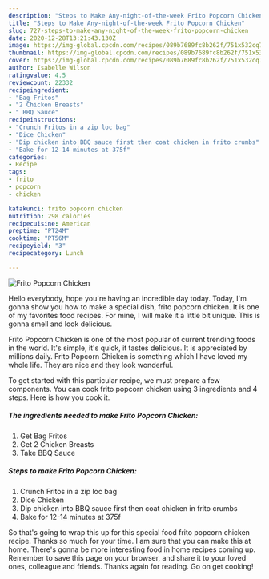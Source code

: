 ```yaml
---
description: "Steps to Make Any-night-of-the-week Frito Popcorn Chicken"
title: "Steps to Make Any-night-of-the-week Frito Popcorn Chicken"
slug: 727-steps-to-make-any-night-of-the-week-frito-popcorn-chicken
date: 2020-12-28T13:21:43.130Z
image: https://img-global.cpcdn.com/recipes/089b7689fc8b262f/751x532cq70/frito-popcorn-chicken-recipe-main-photo.jpg
thumbnail: https://img-global.cpcdn.com/recipes/089b7689fc8b262f/751x532cq70/frito-popcorn-chicken-recipe-main-photo.jpg
cover: https://img-global.cpcdn.com/recipes/089b7689fc8b262f/751x532cq70/frito-popcorn-chicken-recipe-main-photo.jpg
author: Isabelle Wilson
ratingvalue: 4.5
reviewcount: 22332
recipeingredient:
- "Bag Fritos"
- "2 Chicken Breasts"
- " BBQ Sauce"
recipeinstructions:
- "Crunch Fritos in a zip loc bag"
- "Dice Chicken"
- "Dip chicken into BBQ sauce first then coat chicken in frito crumbs"
- "Bake for 12-14 minutes at 375f"
categories:
- Recipe
tags:
- frito
- popcorn
- chicken

katakunci: frito popcorn chicken 
nutrition: 298 calories
recipecuisine: American
preptime: "PT24M"
cooktime: "PT56M"
recipeyield: "3"
recipecategory: Lunch

---
```



![Frito Popcorn Chicken](https://img-global.cpcdn.com/recipes/089b7689fc8b262f/751x532cq70/frito-popcorn-chicken-recipe-main-photo.jpg)

Hello everybody, hope you're having an incredible day today. Today, I'm gonna show you how to make a special dish, frito popcorn chicken. It is one of my favorites food recipes. For mine, I will make it a little bit unique. This is gonna smell and look delicious.



Frito Popcorn Chicken is one of the most popular of current trending foods in the world. It's simple, it's quick, it tastes delicious. It is appreciated by millions daily. Frito Popcorn Chicken is something which I have loved my whole life. They are nice and they look wonderful.


To get started with this particular recipe, we must prepare a few components. You can cook frito popcorn chicken using 3 ingredients and 4 steps. Here is how you cook it.

<!--inarticleads1-->

##### The ingredients needed to make Frito Popcorn Chicken:

1. Get Bag Fritos
1. Get 2 Chicken Breasts
1. Take  BBQ Sauce




<!--inarticleads2-->

##### Steps to make Frito Popcorn Chicken:

1. Crunch Fritos in a zip loc bag
1. Dice Chicken
1. Dip chicken into BBQ sauce first then coat chicken in frito crumbs
1. Bake for 12-14 minutes at 375f




So that's going to wrap this up for this special food frito popcorn chicken recipe. Thanks so much for your time. I am sure that you can make this at home. There's gonna be more interesting food in home recipes coming up. Remember to save this page on your browser, and share it to your loved ones, colleague and friends. Thanks again for reading. Go on get cooking!
